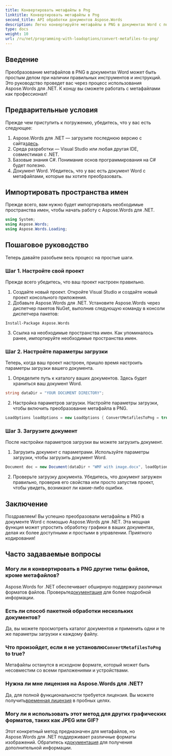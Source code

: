 ```yaml
---
title: Конвертировать метафайлы в Png
linktitle: Конвертировать метафайлы в Png
second_title: API обработки документов Aspose.Words
description: Легко конвертируйте метафайлы в PNG в документах Word с помощью Aspose.Words для .NET с помощью этого пошагового руководства. Упростите управление документами.
type: docs
weight: 10
url: /ru/net/programming-with-loadoptions/convert-metafiles-to-png/
---
```

## Введение

Преобразование метафайлов в PNG в документах Word может быть простым делом при наличии правильных инструментов и инструкций. Это руководство проведет вас через процесс использования Aspose.Words для .NET. К концу вы сможете работать с метафайлами как профессионал!

## Предварительные условия

Прежде чем приступить к погружению, убедитесь, что у вас есть следующее:

1.  Aspose.Words для .NET — загрузите последнюю версию с сайта[здесь](https://releases.aspose.com/words/net/).
2. Среда разработки — Visual Studio или любая другая IDE, совместимая с .NET.
3. Базовые знания C#. Понимание основ программирования на C# будет полезно.
4. Документ Word. Убедитесь, что у вас есть документ Word с метафайлами, которые вы хотите преобразовать.

## Импортировать пространства имен

Прежде всего, вам нужно будет импортировать необходимые пространства имен, чтобы начать работу с Aspose.Words для .NET.

```csharp
using System;
using Aspose.Words;
using Aspose.Words.Loading;
```

## Пошаговое руководство

Теперь давайте разобьем весь процесс на простые шаги.

### Шаг 1. Настройте свой проект

Прежде всего убедитесь, что ваш проект настроен правильно.

1. Создайте новый проект. Откройте Visual Studio и создайте новый проект консольного приложения.
2. Добавьте Aspose.Words для .NET. Установите Aspose.Words через диспетчер пакетов NuGet, выполнив следующую команду в консоли диспетчера пакетов:

```shell
Install-Package Aspose.Words
```

3. Ссылка на необходимые пространства имен. Как упоминалось ранее, импортируйте необходимые пространства имен.

### Шаг 2. Настройте параметры загрузки

Теперь, когда ваш проект настроен, пришло время настроить параметры загрузки вашего документа.

1. Определите путь к каталогу ваших документов. Здесь будет храниться ваш документ Word.

```csharp
string dataDir = "YOUR DOCUMENT DIRECTORY";
```

2. Настройка параметров загрузки. Настройте параметры загрузки, чтобы включить преобразование метафайла в PNG.

```csharp
LoadOptions loadOptions = new LoadOptions { ConvertMetafilesToPng = true };
```

### Шаг 3. Загрузите документ

После настройки параметров загрузки вы можете загрузить документ.

1. Загрузить документ с параметрами. Используйте параметры загрузки, чтобы загрузить документ Word.

```csharp
Document doc = new Document(dataDir + "WMF with image.docx", loadOptions);
```

2. Проверьте загрузку документа. Убедитесь, что документ загружен правильно, проверив его свойства или просто запустив проект, чтобы увидеть, возникают ли какие-либо ошибки.

## Заключение

Поздравляем! Вы успешно преобразовали метафайлы в PNG в документе Word с помощью Aspose.Words для .NET. Эта мощная функция может упростить обработку графики в ваших документах, делая их более доступными и простыми в управлении. Приятного кодирования!

## Часто задаваемые вопросы

### Могу ли я конвертировать в PNG другие типы файлов, кроме метафайлов?
 Aspose.Words for .NET обеспечивает обширную поддержку различных форматов файлов. Проверьте[документация](https://reference.aspose.com/words/net/) для более подробной информации.

### Есть ли способ пакетной обработки нескольких документов?
Да, вы можете просмотреть каталог документов и применить одни и те же параметры загрузки к каждому файлу.

###  Что произойдет, если я не установлю`ConvertMetafilesToPng` to true?
Метафайлы останутся в исходном формате, который может быть несовместим со всеми приложениями и устройствами.

### Нужна ли мне лицензия на Aspose.Words для .NET?
 Да, для полной функциональности требуется лицензия. Вы можете получить[временная лицензия](https://purchase.aspose.com/temporary-license/) в пробных целях.

### Могу ли я использовать этот метод для других графических форматов, таких как JPEG или GIF?
 Этот конкретный метод предназначен для метафайлов, но Aspose.Words для .NET поддерживает различные форматы изображений. Обратитесь к[документация](https://reference.aspose.com/words/net/) для получения дополнительной информации.

